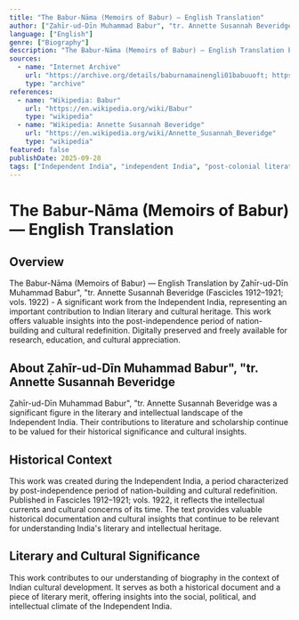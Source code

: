 ```yaml
---
title: "The Babur-Nāma (Memoirs of Babur) — English Translation"
author: ["Ẓahīr-ud-Dīn Muhammad Babur", "tr. Annette Susannah Beveridge"]
language: ["English"]
genre: ["Biography"]
description: "The Babur-Nāma (Memoirs of Babur) — English Translation by Ẓahīr-ud-Dīn Muhammad Babur, tr. Annette Susannah Beveridge (Fascicles 1912–1921; vols. 1922) - A significant work from the Independent India, representing an important contribution to Indian literary and cultural heritage."
sources:
  - name: "Internet Archive"
    url: "https://archive.org/details/baburnamainengli01babuuoft; https://archive.org/details/in.ernet.dli.2015.460512"
    type: "archive"
references:
  - name: "Wikipedia: Babur"
    url: "https://en.wikipedia.org/wiki/Babur"
    type: "wikipedia"
  - name: "Wikipedia: Annette Susannah Beveridge"
    url: "https://en.wikipedia.org/wiki/Annette_Susannah_Beveridge"
    type: "wikipedia"
featured: false
publishDate: 2025-09-28
tags: ["Independent India", "independent India", "post-colonial literature", "nation building", "cultural identity", "Indian literature", "digital heritage", "public domain", "classical texts"]
---
```


# The Babur-Nāma (Memoirs of Babur) — English Translation

## Overview

The Babur-Nāma (Memoirs of Babur) — English Translation by Ẓahīr-ud-Dīn Muhammad Babur", "tr. Annette Susannah Beveridge (Fascicles 1912–1921; vols. 1922) - A significant work from the Independent India, representing an important contribution to Indian literary and cultural heritage. This work offers valuable insights into the post-independence period of nation-building and cultural redefinition. Digitally preserved and freely available for research, education, and cultural appreciation.

## About Ẓahīr-ud-Dīn Muhammad Babur", "tr. Annette Susannah Beveridge

Ẓahīr-ud-Dīn Muhammad Babur", "tr. Annette Susannah Beveridge was a significant figure in the literary and intellectual landscape of the Independent India. Their contributions to literature and scholarship continue to be valued for their historical significance and cultural insights.

## Historical Context

This work was created during the Independent India, a period characterized by post-independence period of nation-building and cultural redefinition. Published in Fascicles 1912–1921; vols. 1922, it reflects the intellectual currents and cultural concerns of its time. The text provides valuable historical documentation and cultural insights that continue to be relevant for understanding India's literary and intellectual heritage.

## Literary and Cultural Significance

This work contributes to our understanding of biography in the context of Indian cultural development. It serves as both a historical document and a piece of literary merit, offering insights into the social, political, and intellectual climate of the Independent India.

